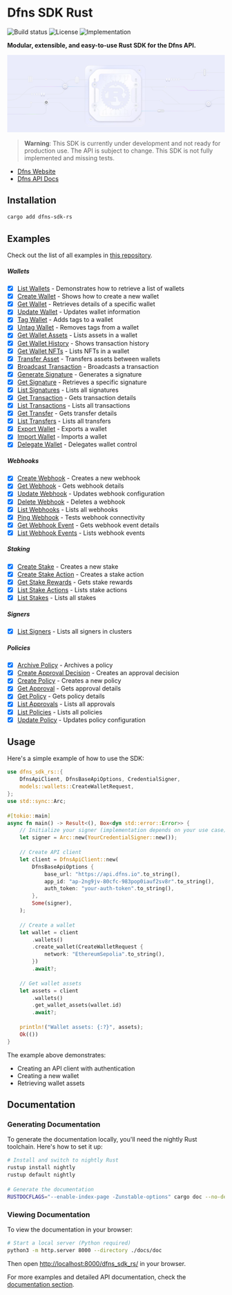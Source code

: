 # Dfns SDK Rust

![Build status](https://img.shields.io/badge/build-passing-brightgreen?style=flat) ![License](https://img.shields.io/badge/license-MIT-blue) ![Implementation](https://img.shields.io/badge/implemented-100%25-green)

**Modular, extensible, and easy-to-use Rust SDK for the Dfns API.**

![](./assets/sdk-rs.png)

> **Warning**: This SDK is currently under development and not ready for production use. The API is subject to change. This SDK is not fully implemented and missing tests.

- [Dfns Website](https://www.dfns.co)
- [Dfns API Docs](https://docs.dfns.co)

## Installation

```bash
cargo add dfns-sdk-rs
```

## Examples

Check out the list of all examples in [this repository](https://github.com/deltartificial/dfns-sdk-rs-examples).

##### Wallets

- [x] [List Wallets](https://github.com/deltartificial/dfns-sdk-rs-examples/blob/master/examples/wallets/list_wallets.rs) - Demonstrates how to retrieve a list of wallets
- [x] [Create Wallet](https://github.com/deltartificial/dfns-sdk-rs-examples/blob/master/examples/wallets/create_wallet.rs) - Shows how to create a new wallet
- [x] [Get Wallet](https://github.com/deltartificial/dfns-sdk-rs-examples/blob/master/examples/wallets/get_wallet.rs) - Retrieves details of a specific wallet
- [x] [Update Wallet](https://github.com/deltartificial/dfns-sdk-rs-examples/blob/master/examples/wallets/update_wallet.rs) - Updates wallet information
- [x] [Tag Wallet](https://github.com/deltartificial/dfns-sdk-rs-examples/blob/master/examples/wallets/tag_wallet.rs) - Adds tags to a wallet
- [x] [Untag Wallet](https://github.com/deltartificial/dfns-sdk-rs-examples/blob/master/examples/wallets/untag_wallet.rs) - Removes tags from a wallet
- [x] [Get Wallet Assets](https://github.com/deltartificial/dfns-sdk-rs-examples/blob/master/examples/wallets/get_wallet_assets.rs) - Lists assets in a wallet
- [x] [Get Wallet History](https://github.com/deltartificial/dfns-sdk-rs-examples/blob/master/examples/wallets/get_wallet_history.rs) - Shows transaction history
- [x] [Get Wallet NFTs](https://github.com/deltartificial/dfns-sdk-rs-examples/blob/master/examples/wallets/get_wallet_nfts.rs) - Lists NFTs in a wallet
- [x] [Transfer Asset](https://github.com/deltartificial/dfns-sdk-rs-examples/blob/master/examples/wallets/transfer_asset.rs) - Transfers assets between wallets
- [x] [Broadcast Transaction](https://github.com/deltartificial/dfns-sdk-rs-examples/blob/master/examples/wallets/broadcast_transaction.rs) - Broadcasts a transaction
- [x] [Generate Signature](https://github.com/deltartificial/dfns-sdk-rs-examples/blob/master/examples/wallets/generate_signature.rs) - Generates a signature
- [x] [Get Signature](https://github.com/deltartificial/dfns-sdk-rs-examples/blob/master/examples/wallets/get_signature.rs) - Retrieves a specific signature
- [x] [List Signatures](https://github.com/deltartificial/dfns-sdk-rs-examples/blob/master/examples/wallets/list_signatures.rs) - Lists all signatures
- [x] [Get Transaction](https://github.com/deltartificial/dfns-sdk-rs-examples/blob/master/examples/wallets/get_transaction.rs) - Gets transaction details
- [x] [List Transactions](https://github.com/deltartificial/dfns-sdk-rs-examples/blob/master/examples/wallets/list_transactions.rs) - Lists all transactions
- [x] [Get Transfer](https://github.com/deltartificial/dfns-sdk-rs-examples/blob/master/examples/wallets/get_transfer.rs) - Gets transfer details
- [x] [List Transfers](https://github.com/deltartificial/dfns-sdk-rs-examples/blob/master/examples/wallets/list_transfers.rs) - Lists all transfers
- [x] [Export Wallet](https://github.com/deltartificial/dfns-sdk-rs-examples/blob/master/examples/wallets/export_wallet.rs) - Exports a wallet
- [x] [Import Wallet](https://github.com/deltartificial/dfns-sdk-rs-examples/blob/master/examples/wallets/import_wallet.rs) - Imports a wallet
- [x] [Delegate Wallet](https://github.com/deltartificial/dfns-sdk-rs-examples/blob/master/examples/wallets/delegate_wallet.rs) - Delegates wallet control

##### Webhooks

- [x] [Create Webhook](https://github.com/deltartificial/dfns-sdk-rs-examples/blob/master/examples/webhooks/create_webhook.rs) - Creates a new webhook
- [x] [Get Webhook](https://github.com/deltartificial/dfns-sdk-rs-examples/blob/master/examples/webhooks/get_webhook.rs) - Gets webhook details
- [x] [Update Webhook](https://github.com/deltartificial/dfns-sdk-rs-examples/blob/master/examples/webhooks/update_webhook.rs) - Updates webhook configuration
- [x] [Delete Webhook](https://github.com/deltartificial/dfns-sdk-rs-examples/blob/master/examples/webhooks/delete_webhook.rs) - Deletes a webhook
- [x] [List Webhooks](https://github.com/deltartificial/dfns-sdk-rs-examples/blob/master/examples/webhooks/list_webhooks.rs) - Lists all webhooks
- [x] [Ping Webhook](https://github.com/deltartificial/dfns-sdk-rs-examples/blob/master/examples/webhooks/ping_webhook.rs) - Tests webhook connectivity
- [x] [Get Webhook Event](https://github.com/deltartificial/dfns-sdk-rs-examples/blob/master/examples/webhooks/get_webhook_event.rs) - Gets webhook event details
- [x] [List Webhook Events](https://github.com/deltartificial/dfns-sdk-rs-examples/blob/master/examples/webhooks/list_webhook_events.rs) - Lists webhook events

##### Staking

- [x] [Create Stake](https://github.com/deltartificial/dfns-sdk-rs-examples/blob/master/examples/staking/create_stake.rs) - Creates a new stake
- [x] [Create Stake Action](https://github.com/deltartificial/dfns-sdk-rs-examples/blob/master/examples/staking/create_stake_action.rs) - Creates a stake action
- [x] [Get Stake Rewards](https://github.com/deltartificial/dfns-sdk-rs-examples/blob/master/examples/staking/get_stake_rewards.rs) - Gets stake rewards
- [x] [List Stake Actions](https://github.com/deltartificial/dfns-sdk-rs-examples/blob/master/examples/staking/list_stake_actions.rs) - Lists stake actions
- [x] [List Stakes](https://github.com/deltartificial/dfns-sdk-rs-examples/blob/master/examples/staking/list_stakes.rs) - Lists all stakes

##### Signers

- [x] [List Signers](https://github.com/deltartificial/dfns-sdk-rs-examples/blob/master/examples/signers/list_signers.rs) - Lists all signers in clusters

##### Policies

- [x] [Archive Policy](https://github.com/deltartificial/dfns-sdk-rs-examples/blob/master/examples/policies/archive_policy.rs) - Archives a policy
- [x] [Create Approval Decision](https://github.com/deltartificial/dfns-sdk-rs-examples/blob/master/examples/policies/create_approval_decision.rs) - Creates an approval decision
- [x] [Create Policy](https://github.com/deltartificial/dfns-sdk-rs-examples/blob/master/examples/policies/create_policy.rs) - Creates a new policy
- [x] [Get Approval](https://github.com/deltartificial/dfns-sdk-rs-examples/blob/master/examples/policies/get_approval.rs) - Gets approval details
- [x] [Get Policy](https://github.com/deltartificial/dfns-sdk-rs-examples/blob/master/examples/policies/get_policy.rs) - Gets policy details
- [x] [List Approvals](https://github.com/deltartificial/dfns-sdk-rs-examples/blob/master/examples/policies/list_approvals.rs) - Lists all approvals
- [x] [List Policies](https://github.com/deltartificial/dfns-sdk-rs-examples/blob/master/examples/policies/list_policies.rs) - Lists all policies
- [x] [Update Policy](https://github.com/deltartificial/dfns-sdk-rs-examples/blob/master/examples/policies/update_policy.rs) - Updates policy configuration

## Usage

Here's a simple example of how to use the SDK:

```rust
use dfns_sdk_rs::{
    DfnsApiClient, DfnsBaseApiOptions, CredentialSigner,
    models::wallets::CreateWalletRequest,
};
use std::sync::Arc;

#[tokio::main]
async fn main() -> Result<(), Box<dyn std::error::Error>> {
    // Initialize your signer (implementation depends on your use case)
    let signer = Arc::new(YourCredentialSigner::new());

    // Create API client
    let client = DfnsApiClient::new(
        DfnsBaseApiOptions {
            base_url: "https://api.dfns.io".to_string(),
            app_id: "ap-2ng9jv-80cfc-983pop0iauf2sv8r".to_string(),
            auth_token: "your-auth-token".to_string(),
        },
        Some(signer),
    );

    // Create a wallet
    let wallet = client
        .wallets()
        .create_wallet(CreateWalletRequest {
            network: "EthereumSepolia".to_string(),
        })
        .await?;

    // Get wallet assets
    let assets = client
        .wallets()
        .get_wallet_assets(wallet.id)
        .await?;

    println!("Wallet assets: {:?}", assets);
    Ok(())
}
```

The example above demonstrates:

- Creating an API client with authentication
- Creating a new wallet
- Retrieving wallet assets

## Documentation

### Generating Documentation

To generate the documentation locally, you'll need the nightly Rust toolchain. Here's how to set it up:

```bash
# Install and switch to nightly Rust
rustup install nightly
rustup default nightly

# Generate the documentation
RUSTDOCFLAGS="--enable-index-page -Zunstable-options" cargo doc --no-deps --document-private-items --target-dir ./docs
```

### Viewing Documentation

To view the documentation in your browser:

```bash
# Start a local server (Python required)
python3 -m http.server 8000 --directory ./docs/doc
```

Then open [http://localhost:8000/dfns_sdk_rs/](http://localhost:8000/dfns_sdk_rs/) in your browser.

For more examples and detailed API documentation, check the [documentation section](#documentation).
